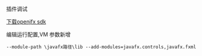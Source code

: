 插件调试

[下载openjfx sdk](https://gluonhq.com/products/javafx/)

编辑运行配置,VM 参数新增

```
--module-path \javafx路径\lib --add-modules=javafx.controls,javafx.fxml   
```

